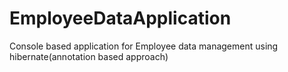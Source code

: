 # EmployeeDataApplication
Console based application for Employee data management using hibernate(annotation based approach)
